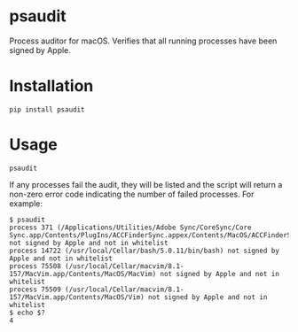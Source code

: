 # psaudit
Process auditor for macOS. Verifies that all running processes have been signed by Apple.

# Installation
```
pip install psaudit
```

# Usage
```
psaudit
```

If any processes fail the audit, they will be listed and the script will return a non-zero error code indicating the number of failed processes. For example:
```
$ psaudit 
process 371 (/Applications/Utilities/Adobe Sync/CoreSync/Core Sync.app/Contents/PlugIns/ACCFinderSync.appex/Contents/MacOS/ACCFinderSync) not signed by Apple and not in whitelist
process 14722 (/usr/local/Cellar/bash/5.0.11/bin/bash) not signed by Apple and not in whitelist
process 75508 (/usr/local/Cellar/macvim/8.1-157/MacVim.app/Contents/MacOS/MacVim) not signed by Apple and not in whitelist
process 75509 (/usr/local/Cellar/macvim/8.1-157/MacVim.app/Contents/MacOS/Vim) not signed by Apple and not in whitelist
$ echo $?
4
```
